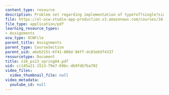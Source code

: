 ```yaml
---
content_type: resource
description: Problem set regarding implementation of type?of?single?sideband?amplitude?modulation.
file: https://ol-ocw-studio-app-production.s3.amazonaws.com/courses/16-01-unified-engineering-i-ii-iii-iv-fall-2005-spring-2006/cc145a21151379e769bcdb9fdb7ba702_s16_ps13_spring04.pdf
file_type: application/pdf
learning_resource_types:
- Assignments
ocw_type: OCWFile
parent_title: Assignments
parent_type: CourseSection
parent_uid: a6eb2151-6f41-806d-94ff-dc83eb5f4337
resourcetype: Document
title: s16_ps13_spring04.pdf
uid: cc145a21-1513-79e7-69bc-db9fdb7ba702
video_files:
  video_thumbnail_file: null
video_metadata:
  youtube_id: null
---
```

